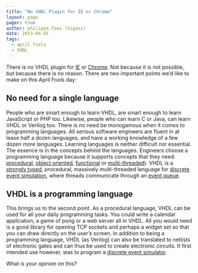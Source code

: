 ```yaml
---
title: "No VHDL Plugin for IE or Chrome"
layout: page 
pager: true
author: philippe.faes (Sigasi)
date: 2013-04-01
tags: 
  - april fools
  - VHDL
---
```

<div class="content">
<p>There is no <span class="caps">VHDL</span> plugin for <a href="/windows.microsoft.com/IE">IE</a> or <a href="/www.google.com/chrome">Chrome</a>. Not because it is not possible, but because there is no reason. There are two important points we&#8217;d like to make on this April Fools day:</p>	<h2>No need for a single language</h2>	<p>People who are smart enough to learn <span class="caps">VHDL</span>, are smart enough to learn JavaScript or <span class="caps">PHP</span> too. Likewise, people who can learn C or Java, can learn <span class="caps">VHDL</span> or Verilog too. There is no need be monogamous when it comes to programming languages. All serious software engineers are fluent in at lease half a dozen languages, and have a working knowledge of a few dozen more languages. Learning languages is neither difficult nor essential. The essence is in the concepts behind the languages. Engineers choose a programming language because it supports concepts that they need: <a href="http://en.wikipedia.org/wiki/Procedural_programming" class="elf-external elf-icon">procedural</a>, <a href="http://en.wikipedia.org/wiki/Object-oriented_programming" class="elf-external elf-icon">object oriented</a>, <a href="http://en.wikipedia.org/wiki/Functional_programming" class="elf-external elf-icon">functional</a> or <a href="http://en.wikipedia.org/wiki/Thread_(computing" class="elf-external elf-icon">multi-threaded</a>). <span class="caps">VHDL</span> is a <a href="http://en.wikipedia.org/wiki/Strong_typing" class="elf-external elf-icon">strongly typed</a>, procedural, massively multi-threaded language for <a href="http://en.wikipedia.org/wiki/Discrete_event_simulation" class="elf-external elf-icon">discrete event simulation</a>, where threads communicate through an <a href="http://en.wikipedia.org/wiki/Message_queue" class="elf-external elf-icon">event queue</a>.</p>	<h2><span class="caps">VHDL</span> is a programming language</h2>	<p>This brings us to the second point. As a procedural language, <span class="caps">VHDL</span> can be used for all your daily programming tasks. You could write a calendar application, a game of pong or a web server all in <span class="caps">VHDL</span>. All you would need is a good library for opening <span class="caps">TCP</span> sockets and perhaps a widget set so that you can draw directly on the user&#8217;s screen. In addition to being a programming language, <span class="caps">VHDL</span> (as Verilog) can also be translated to netlists of electronic gates and  can thus be used to create electronic circuits. It first intended use however, was to program a <a href="http://en.wikipedia.org/wiki/Discrete_event_simulation" class="elf-external elf-icon">discrete event simulator</a>.</p>	<p>What is your opinion on this?</p>  </div>

